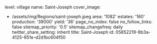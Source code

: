 level: village
name: Saint-Joseph
cover_image:
  - /assets/img/Regions/saint-joseph.jpeg
area: '1082'
estates: '160'
production: '39000'
yield: '36'
page_no_index: false
no_follow_links: false
sitemap_priority: '0.5'
sitemap_changefreq: daily
twitter_share_setting: inherit
title: Saint-Joseph
id: 05852219-8b3a-4125-951e-d2d1bc604f50
